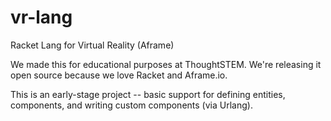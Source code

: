 # vr-lang
Racket Lang for Virtual Reality (Aframe)

We made this for educational purposes at ThoughtSTEM.  We're releasing it open source because we love Racket and Aframe.io.

This is an early-stage project -- basic support for defining entities, components, and writing custom components (via Urlang).

